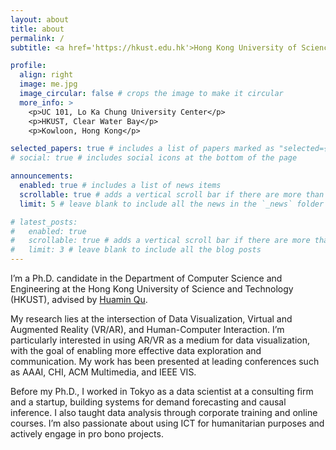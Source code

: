 ```yaml
---
layout: about
title: about
permalink: /
subtitle: <a href='https://hkust.edu.hk'>Hong Kong University of Science and Technology</a>, ktakahira@connect.ust.hk

profile:
  align: right
  image: me.jpg
  image_circular: false # crops the image to make it circular
  more_info: >
    <p>UC 101, Lo Ka Chung University Center</p>
    <p>HKUST, Clear Water Bay</p>
    <p>Kowloon, Hong Kong</p>

selected_papers: true # includes a list of papers marked as "selected={true}"
# social: true # includes social icons at the bottom of the page

announcements:
  enabled: true # includes a list of news items
  scrollable: true # adds a vertical scroll bar if there are more than 3 news items
  limit: 5 # leave blank to include all the news in the `_news` folder

# latest_posts:
#   enabled: true
#   scrollable: true # adds a vertical scroll bar if there are more than 3 new posts items
#   limit: 3 # leave blank to include all the blog posts
---
```

I’m a Ph.D. candidate in the Department of Computer Science and Engineering at the Hong Kong University of Science and Technology (HKUST), advised by [Huamin Qu](http://www.huamin.org).

My research lies at the intersection of Data Visualization, Virtual and Augmented Reality (VR/AR), and Human-Computer Interaction. I’m particularly interested in using AR/VR as a medium for data visualization, with the goal of enabling more effective data exploration and communication. My work has been presented at leading conferences such as AAAI, CHI, ACM Multimedia, and IEEE VIS.

Before my Ph.D., I worked in Tokyo as a data scientist at a consulting firm and a startup, building systems for demand forecasting and causal inference. I also taught data analysis through corporate training and online courses. I’m also passionate about using ICT for humanitarian purposes and actively engage in pro bono projects.
